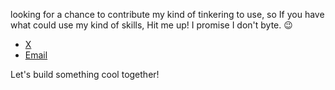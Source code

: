 looking for a chance to contribute my kind of tinkering to use, so If you have what could use my kind of skills, Hit me up! I promise I don't byte. 😉

- [X](https://twitter.com/OkNowWot) 
- [Email](mailto:kelvinkalumba189@gmail.com)

Let's build something cool together! 
